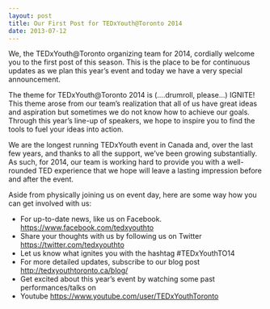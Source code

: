 ```yaml
---
layout: post
title: Our First Post for TEDxYouth@Toronto 2014
date: 2013-07-12
---
```


We, the TEDxYouth@Toronto organizing team for 2014, cordially welcome you to the first post of this season. This is the place to be for continuous updates as we plan this year’s event and today we have a very special announcement.

The theme for TEDxYouth@Toronto 2014 is (….drumroll, please…) IGNITE! This theme arose from our team’s realization that all of us have great ideas and aspiration but sometimes we do not know how to achieve our goals. Through this year’s line-up of speakers, we hope to inspire you to find the tools to fuel your ideas into action.

We are the longest running TEDxYouth event in Canada and, over the last few years, and thanks to all the support, we’ve been growing substantially. As such, for 2014, our team is working hard to provide you with a well-rounded TED experience that we hope will leave a lasting impression before and after the event.

Aside from physically joining us on event day, here are some way how you can get involved with us:

* For up-to-date news, like us on Facebook. https://www.facebook.com/tedxyouthto
* Share your thoughts with us by following us on Twitter https://twitter.com/tedxyouthto
* Let us know what ignites you with the hashtag #TEDxYouthTO14
* For more detailed updates, subscribe to our blog post http://tedxyouthtoronto.ca/blog/
* Get excited about this year’s event by watching some past performances/talks on
* Youtube https://www.youtube.com/user/TEDxYouthToronto
